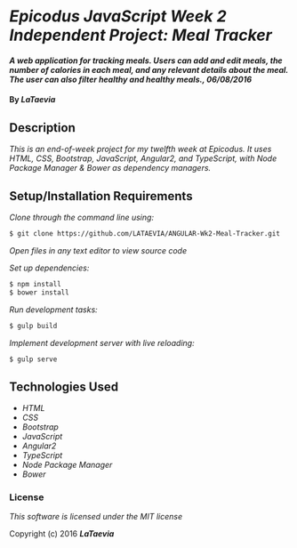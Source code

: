 # _Epicodus JavaScript Week 2 Independent Project: Meal Tracker_

#### _A web application for tracking meals. Users can add and edit meals, the number of calories in each meal, and any relevant details about the meal. The user can also filter healthy and healthy meals., 06/08/2016_

#### By _**LaTaevia**_

## Description

_This is an end-of-week project for my twelfth week at Epicodus. It uses HTML, CSS, Bootstrap, JavaScript, Angular2, and TypeScript, with Node Package Manager & Bower as dependency managers._

## Setup/Installation Requirements


_Clone through the command line using:_
```sh
$ git clone https://github.com/LATAEVIA/ANGULAR-Wk2-Meal-Tracker.git
```

_Open files in any text editor to view source code_

_Set up dependencies:_
```sh
$ npm install
$ bower install
```

_Run development tasks:_
```sh
$ gulp build
```

_Implement development server with live reloading:_
```sh
$ gulp serve
```

## Technologies Used

* _HTML_
* _CSS_
* _Bootstrap_
* _JavaScript_
* _Angular2_
* _TypeScript_
* _Node Package Manager_
* _Bower_

### License

*This software is licensed under the MIT license*

Copyright (c) 2016 **_LaTaevia_**
